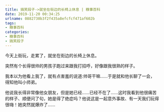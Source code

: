 ```yaml
---
title: 搞笑段子->就坐在街边的长椅上休息 | 糗事百科
date: 2019-11-20 00:34:25
urlname: 0882730b3f2f435a8efcfcf471af602b
tags: 
- 糗事百科
categories:
- 糗事百科
- 搞笑段子
---
```

今天上街玩，走累了，就坐在街边的长椅上休息。

突然有个长得很帅的男孩子跑过来跟我打招呼，好像跟我很熟的样子。

我本以为他看上我了，就有点害羞的说道:帅哥干嘛……于是就和他长聊了一会，得知他叫小师弟。

他说我长得非常像他女朋友，但是她已经……已经不在了……这时我看到他很痛苦的样子、顺便问了句，她是得了绝症吗？他说这是一起意外事故、有一天我们玩得很嗨！她突然就爆炸了……


